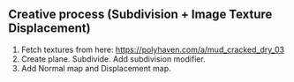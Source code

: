 
## Creative process (Subdivision + Image Texture Displacement)

1. Fetch textures from here: https://polyhaven.com/a/mud_cracked_dry_03
2. Create plane. Subdivide. Add subdivision modifier.
3. Add Normal map and Displacement map.